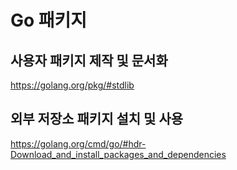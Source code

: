 # Go 패키지
## 사용자 패키지 제작 및 문서화
https://golang.org/pkg/#stdlib

## 외부 저장소 패키지 설치 및 사용
https://golang.org/cmd/go/#hdr-Download_and_install_packages_and_dependencies